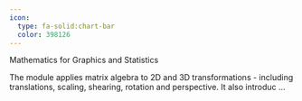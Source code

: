```yaml
---
icon:
  type: fa-solid:chart-bar
  color: 398126
---
```

Mathematics for Graphics and Statistics

The module applies matrix algebra to 2D and 3D transformations - including translations, scaling, shearing, rotation and perspective. It also introduc ... 
